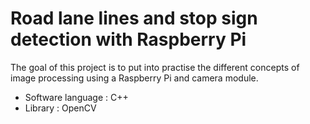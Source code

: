 # Road lane lines and stop sign detection with Raspberry Pi
The goal of this project is to put into practise the different concepts of image processing using a Raspberry Pi and camera module.
- Software language : C++
- Library : OpenCV
